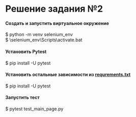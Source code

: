 Решение задания №2
=====================

#### **Создать и запустить виртуальное окружение**
$ python -m venv selenium_env </br>
$ \selenium_env\Scripts\activate.bat

#### **Установить Pytest**
$ pip install -U pytest

#### **Установить остальные зависимости из [requrements.txt](requirements.txt)**
$ pip install -U pytest

#### **Запустить тест**
$ pytest test_main_page.py
